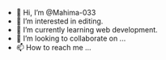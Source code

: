 - 👋 Hi, I’m @Mahima-033
- 👀 I’m interested in editing.
- 🌱 I’m currently learning web development.
- 💞️ I’m looking to collaborate on ...
- 📫 How to reach me ...

<!---
Mahima-033/Mahima-033 is a ✨ special ✨ repository because its `README.md` (this file) appears on your GitHub profile.
You can click the Preview link to take a look at your changes.
--->
